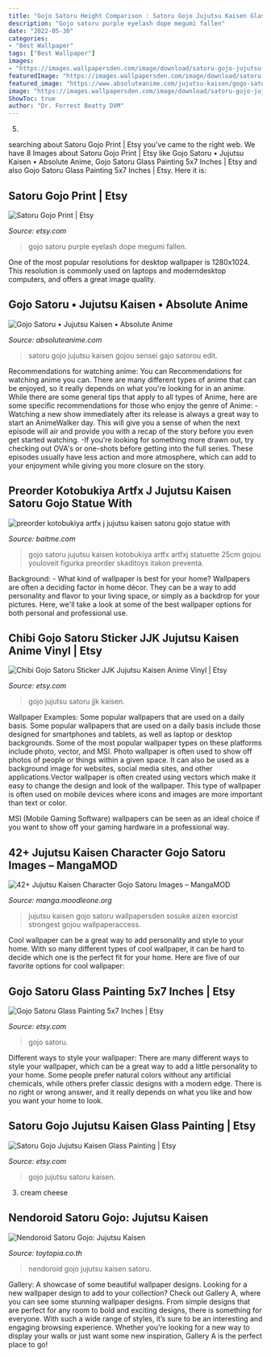 ```yaml
---
title: "Gojo Satoru Height Comparison : Satoru Gojo Jujutsu Kaisen Glass Painting"
description: "Gojo satoru purple eyelash dope megumi fallen"
date: "2022-05-30"
categories:
- "Best Wallpaper"
tags: ["Best Wallpaper"]
images:
- "https://images.wallpapersden.com/image/download/satoru-gojo-jujutsu-kaisen-art_bGhlbGmUmZqaraWkpJRsZ2WtbGdl.jpg"
featuredImage: "https://images.wallpapersden.com/image/download/satoru-gojo-jujutsu-kaisen-art_bGhlbGmUmZqaraWkpJRsZ2WtbGdl.jpg"
featured_image: "https://www.absoluteanime.com/jujutsu-kaisen/gogo-satoru.jpg"
image: "https://images.wallpapersden.com/image/download/satoru-gojo-jujutsu-kaisen-art_bGhlbGmUmZqaraWkpJRsZ2WtbGdl.jpg"
ShowToc: true
author: "Dr. Forrest Beatty DVM"
---
```



5.

	

		
searching about Satoru Gojo Print | Etsy you've came to the right web. We have 8 Images about Satoru Gojo Print | Etsy like Gojo Satoru • Jujutsu Kaisen • Absolute Anime, Gojo Satoru Glass Painting 5x7 Inches | Etsy and also Gojo Satoru Glass Painting 5x7 Inches | Etsy. Here it is:
		
    
## Satoru Gojo Print | Etsy

<img loading=lazy src="https://i.etsystatic.com/13677979/r/il/a882e2/2952332535/il_1588xN.2952332535_80ys.jpg" onerror="this.onerror=null;this.src='https://tse1.mm.bing.net/th?id=OIP.nTrT8nJhKcCTc3RKvZiGTgHaEr&amp;pid=15.1';" alt="Satoru Gojo Print | Etsy">

_Source: etsy.com_

>gojo satoru purple eyelash dope megumi fallen. 

	

One of the most popular resolutions for desktop wallpaper is 1280x1024. This resolution is commonly used on laptops and moderndesktop computers, and offers a great image quality.

    
## Gojo Satoru • Jujutsu Kaisen • Absolute Anime

<img loading=lazy src="https://www.absoluteanime.com/jujutsu-kaisen/gogo-satoru.jpg" onerror="this.onerror=null;this.src='https://tse2.mm.bing.net/th?id=OIP.etw3-vmJSPNeLw0VfBpXXwHaHa&amp;pid=15.1';" alt="Gojo Satoru • Jujutsu Kaisen • Absolute Anime">

_Source: absoluteanime.com_

>satoru gojo jujutsu kaisen gojou sensei gajo satorou edit. 

	

Recommendations for watching anime: You can
Recommendations for watching anime you can. There are many different types of anime that can be enjoyed, so it really depends on what you're looking for in an anime. While there are some general tips that apply to all types of Anime, here are some specific recommendations for those who enjoy the genre of Anime: 
-Watching a new show immediately after its release is always a great way to start an AnimeWalker day. This will give you a sense of when the next episode will air and provide you with a recap of the story before you even get started watching. 
-If you're looking for something more drawn out, try checking out OVA's or one-shots before getting into the full series. These episodes usually have less action and more atmosphere, which can add to your enjoyment while giving you more closure on the story.

    
## Preorder Kotobukiya Artfx J Jujutsu Kaisen Satoru Gojo Statue With

<img loading=lazy src="http://d3nt9em9l1urz8.cloudfront.net/media/catalog/product/cache/3/image/1100x/040ec09b1e35df139433887a97daa66f/p/p/pp930_artfxj_satorugojyo_4_1.jpg" onerror="this.onerror=null;this.src='https://tse2.mm.bing.net/th?id=OIP.dC88PhDV51I9mT2oaROE-QHaLG&amp;pid=15.1';" alt="preorder kotobukiya artfx j jujutsu kaisen satoru gojo statue with">

_Source: baitme.com_

>gojo satoru jujutsu kaisen kotobukiya artfx artfxj statuette 25cm gojou youloveit figurka preorder skaditoys itakon preventa. 

	

Background: - What kind of wallpaper is best for your home?
Wallpapers are often a deciding factor in home décor. They can be a way to add personality and flavor to your living space, or simply as a backdrop for your pictures. Here, we'll take a look at some of the best wallpaper options for both personal and professional use.

    
## Chibi Gojo Satoru Sticker JJK Jujutsu Kaisen Anime Vinyl | Etsy

<img loading=lazy src="https://i.etsystatic.com/24952814/r/il/3bcbb4/2907964918/il_fullxfull.2907964918_h72e.jpg" onerror="this.onerror=null;this.src='https://tse1.mm.bing.net/th?id=OIP.AgloNQ_oYxsIbEz-tQUT2AHaE8&amp;pid=15.1';" alt="Chibi Gojo Satoru Sticker JJK Jujutsu Kaisen Anime Vinyl | Etsy">

_Source: etsy.com_

>gojo jujutsu satoru jjk kaisen. 

	

Wallpaper Examples: Some popular wallpapers that are used on a daily basis.
Some popular wallpapers that are used on a daily basis include those designed for smartphones and tablets, as well as laptop or desktop backgrounds. Some of the most popular wallpaper types on these platforms include photo, vector, and MSI. 
Photo wallpaper is often used to show off photos of people or things within a given space. It can also be used as a background image for websites, social media sites, and other applications.Vector wallpaper is often created using vectors which make it easy to change the design and look of the wallpaper. This type of wallpaper is often used on mobile devices where icons and images are more important than text or color. 

MSI (Mobile Gaming Software) wallpapers can be seen as an ideal choice if you want to show off your gaming hardware in a professional way.

    
## 42+ Jujutsu Kaisen Character Gojo Satoru Images – MangaMOD

<img loading=lazy src="https://images.wallpapersden.com/image/download/satoru-gojo-jujutsu-kaisen-art_bGhlbGmUmZqaraWkpJRsZ2WtbGdl.jpg" onerror="this.onerror=null;this.src='https://tse4.mm.bing.net/th?id=OIP.UMn_onXHIz_mtdHD0nJSNQHaHa&amp;pid=15.1';" alt="42+ Jujutsu Kaisen Character Gojo Satoru Images – MangaMOD">

_Source: manga.moodleone.org_

>jujutsu kaisen gojo satoru wallpapersden sosuke aizen exorcist strongest gojou wallpaperaccess. 

	

Cool wallpaper can be a great way to add personality and style to your home. With so many different types of cool wallpaper, it can be hard to decide which one is the perfect fit for your home. Here are five of our favorite options for cool wallpaper: 

    
## Gojo Satoru Glass Painting 5x7 Inches | Etsy

<img loading=lazy src="https://i.etsystatic.com/24294480/r/il/fbcf2c/2762058419/il_794xN.2762058419_6ew0.jpg" onerror="this.onerror=null;this.src='https://tse2.mm.bing.net/th?id=OIP.fJIBg-yehS2Tjs0Xt5OE5QHaJ4&amp;pid=15.1';" alt="Gojo Satoru Glass Painting 5x7 Inches | Etsy">

_Source: etsy.com_

>gojo satoru. 

	

Different ways to style your wallpaper:
There are many different ways to style your wallpaper, which can be a great way to add a little personality to your home. Some people prefer natural colors without any artificial chemicals, while others prefer classic designs with a modern edge. There is no right or wrong answer, and it really depends on what you like and how you want your home to look.

    
## Satoru Gojo Jujutsu Kaisen Glass Painting | Etsy

<img loading=lazy src="https://i.etsystatic.com/27941799/r/il/b86ccd/2953596921/il_fullxfull.2953596921_ctii.jpg" onerror="this.onerror=null;this.src='https://tse2.mm.bing.net/th?id=OIP.Bl-JLqJJV8sHWYx8ZMywVAHaHa&amp;pid=15.1';" alt="Satoru Gojo Jujutsu Kaisen Glass Painting | Etsy">

_Source: etsy.com_

>gojo jujutsu satoru kaisen. 

	

3. cream cheese 

    
## Nendoroid Satoru Gojo: Jujutsu Kaisen

<img loading=lazy src="https://admintoytopia.toytopia.co.th/data/img/shop1/product/product56743_800.jpg" onerror="this.onerror=null;this.src='https://tse4.mm.bing.net/th?id=OIP.NNj5bNYyXpOSZ7n6eoNKtgHaKx&amp;pid=15.1';" alt="Nendoroid Satoru Gojo: Jujutsu Kaisen">

_Source: toytopia.co.th_

>nendoroid gojo jujutsu kaisen satoru. 

	

Gallery: A showcase of some beautiful wallpaper designs.
Looking for a new wallpaper design to add to your collection? Check out Gallery A, where you can see some stunning wallpaper designs. From simple designs that are perfect for any room to bold and exciting designs, there is something for everyone. With such a wide range of styles, it’s sure to be an interesting and engaging browsing experience. Whether you’re looking for a new way to display your walls or just want some new inspiration, Gallery A is the perfect place to go!





	
	
